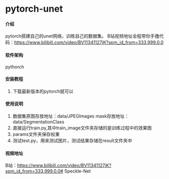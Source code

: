 # pytorch-unet

#### 介绍
pytorch搭建自己的unet网络，训练自己的数据集。
B站视频地址全程带你手撸代码：https://www.bilibili.com/video/BV11341127iK?spm_id_from=333.999.0.0

#### 软件架构
pythorch


#### 安装教程

1.  下载最新版本的pytorch就可以

#### 使用说明

1.  数据集原图存放地址：data/JPEGImages   mask存放地址：data/SegmentationClass
2.  直接运行train.py,其中train_image文件夹存储的是训练过程中的效果图
3.  params文件夹保存权重
4.  测试test.py，用来测试图片，测试结果存储在result文件夹中


#### 视频地址

B站：https://www.bilibili.com/video/BV11341127iK?spm_id_from=333.999.0.0# Speckle-Net
